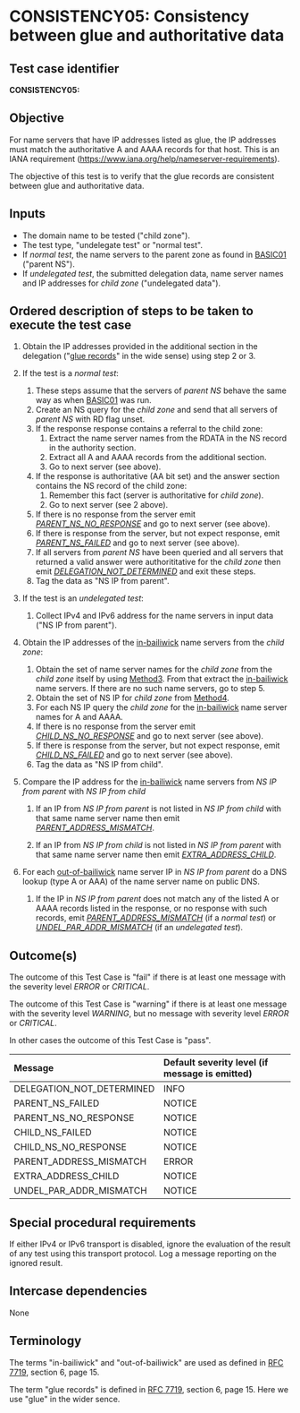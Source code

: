# CONSISTENCY05: Consistency between glue and authoritative data

## Test case identifier

**CONSISTENCY05:**

## Objective

For name servers that have IP addresses listed as glue, the IP addresses must
match the authoritative A and AAAA records for that host. This is an IANA
requirement (https://www.iana.org/help/nameserver-requirements).

The objective of this test is to verify that the glue records are
consistent between glue and authoritative data.

## Inputs

* The domain name to be tested ("child zone").
* The test type, "undelegate test" or "normal test".
* If *normal test*, the name servers to the parent zone as found 
  in [BASIC01] ("parent NS").
* If *undelegated test*, the submitted delegation data, name server names
  and IP addresses for *child zone* ("undelegated data").

## Ordered description of steps to be taken to execute the test case
1. Obtain the IP addresses provided in the additional section in the 
   delegation ("[glue records]" in the wide sense) using step 2 or 3.

2. If the test is a *normal test*:
   1. These steps assume that the servers of *parent NS* behave the
      same way as when [BASIC01] was run.
   2. Create an NS query for the *child zone* and send that all servers
      of *parent NS* with RD flag unset.
   3. If the response response contains a referral to the child zone:
      1. Extract the name server names from the RDATA in the NS record in
         the authority section.
      2. Extract all A and AAAA records from the additional section.
      3. Go to next server (see above).
   4. If the response is authoritative (AA bit set) and the answer section
      contains the NS record of the child zone:
      1. Remember this fact (server is authoritative for *child zone*).
      2. Go to next server (see 2 above).
   5. If there is no response from the server emit 
      *[PARENT_NS_NO_RESPONSE]* and go to next server (see above).
   6. If there is response from the server, but not expect response, emit
      *[PARENT_NS_FAILED]* and go to next server (see above).
   7. If all servers from *parent NS* have been queried and all servers
      that returned a valid answer were authorititative for the *child
      zone* then emit *[DELEGATION_NOT_DETERMINED]* and exit these steps.
   8. Tag the data as "NS IP from parent".

3. If the test is an *undelegated test*:

   1. Collect IPv4 and IPv6 address for the name servers in input data
      ("NS IP from parent").

4. Obtain the IP addresses of the [in-bailiwick] name servers from the
   *child zone*:

   1. Obtain the set of name server names for the *child zone* from the
      *child zone* itself by using [Method3]. From that extract the
      [in-bailiwick] name servers. If there are no such name servers,
      go to step 5.
   2. Obtain the set of NS IP for *child zone* from [Method4].
   3. For each NS IP query the *child zone* for the [in-bailiwick] 
      name server names for A and AAAA.
   4. If there is no response from the server emit 
      *[CHILD_NS_NO_RESPONSE]* and go to next server (see above).
   5. If there is response from the server, but not expect response, emit
      *[CHILD_NS_FAILED]* and go to next server (see above).
   6. Tag the data as "NS IP from child".

5. Compare the IP address for the [in-bailiwick] name servers from 
   *NS IP from parent* with *NS IP from child*

   1. If an IP from *NS IP from parent* is not listed in 
      *NS IP from child* with that same name server name then emit
      *[PARENT_ADDRESS_MISMATCH]*.

   2. If an IP from *NS IP from child* is not listed in
      *NS IP from parent* with that same name server name then emit
      *[EXTRA_ADDRESS_CHILD]*.

6. For each [out-of-bailiwick] name server IP in *NS IP from parent* 
   do a DNS lookup (type A or AAA) of the name server name on public 
   DNS.

   1. If the IP in *NS IP from parent* does not match any of the 
      listed A or AAAA records listed in the response, or no response
      with such records, emit *[PARENT_ADDRESS_MISMATCH]* (if a *normal 
      test*) or *[UNDEL_PAR_ADDR_MISMATCH]* (if an *undelegated test*).

## Outcome(s)

The outcome of this Test Case is "fail" if there is at least one message
with the severity level *ERROR* or *CRITICAL*.

The outcome of this Test Case is "warning" if there is at least one message
with the severity level *WARNING*, but no message with severity level
*ERROR* or *CRITICAL*.

In other cases the outcome of this Test Case is "pass".

Message                       | Default severity level (if message is emitted)
:-----------------------------|:-----------------------------------
DELEGATION_NOT_DETERMINED     | INFO
PARENT_NS_FAILED              | NOTICE
PARENT_NS_NO_RESPONSE         | NOTICE
CHILD_NS_FAILED               | NOTICE
CHILD_NS_NO_RESPONSE          | NOTICE
PARENT_ADDRESS_MISMATCH       | ERROR
EXTRA_ADDRESS_CHILD           | NOTICE
UNDEL_PAR_ADDR_MISMATCH       | NOTICE  


## Special procedural requirements	

If either IPv4 or IPv6 transport is disabled, ignore the evaluation of the
result of any test using this transport protocol. Log a message reporting
on the ignored result.

## Intercase dependencies

None


## Terminology

The terms "in-bailiwick" and "out-of-bailiwick" are used as defined
in [RFC 7719], section 6, page 15.

The term "glue records" is defined in [RFC 7719], section 6, page 15.
Here we use "glue" in the wider sence.

[RFC 7719]: https://tools.ietf.org/html/rfc7719

[BASIC01]: Basic-TP/basic01.md

[DELEGATION05]: Delegation-TP/delegation05.md

[Method2]: #method-2-delegation-name-servers

[Method3]: #method-3-in-zone-name-servers

[Method4]: #method-4-delegation-name-server-addresses

[Method5]: #method-5-in-zone-addresses-records-of-name-servers

[in-bailiwick]:     #terminology

[out-of-bailiwick]: #terminology

[glue records]: #terminology

[DELEGATION_NOT_DETERMINED]: #outcomes

[PARENT_NS_FAILED]: #outcomes

[PARENT_NS_NO_RESPONSE]: #outcomes

[CHILD_NS_FAILED]: #outcomes

[CHILD_NS_NO_RESPONSE]: #outcomes

[PARENT_ADDRESS_MISMATCH]: #outcomes

[EXTRA_ADDRESS_CHILD]: #outcomes

[UNDEL_PAR_ADDR_MISMATCH]: #outcomes
